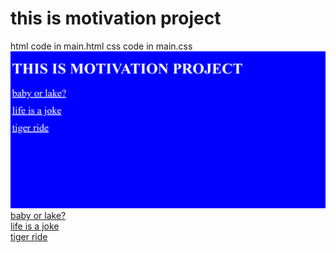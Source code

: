 <h1> this is motivation project</h1>
html code in main.html
css code in main.css
<a href="html/main.html">
<img src="assets/images/main.png">
</a><br>
<a href="babylake.md">baby or lake?</a><br>
<a href="lifememe.md">life is a joke</a><br>
<a href="tiger.md">tiger ride</a>
